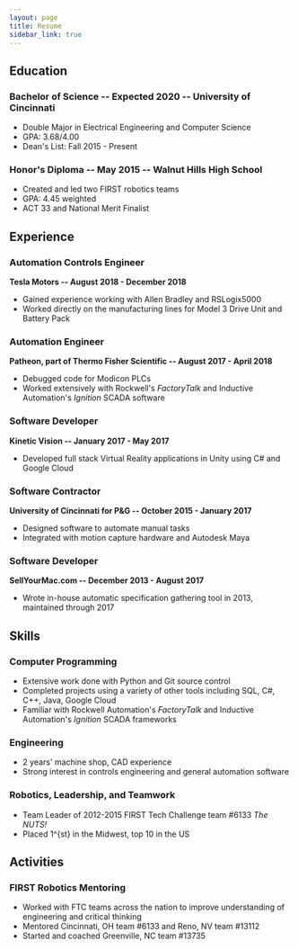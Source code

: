 ```yaml
---
layout: page
title: Resume
sidebar_link: true
---
```


## Education

### Bachelor of Science -- Expected 2020 -- University of Cincinnati
 - Double Major in Electrical Engineering and Computer Science
 - GPA: 3.68/4.00
 - Dean's List: Fall 2015 - Present

### Honor's Diploma -- May 2015 -- Walnut Hills High School
 - Created and led two FIRST robotics teams
 - GPA: 4.45 weighted
 - ACT 33 and National Merit Finalist

## Experience

### Automation Controls Engineer
**Tesla Motors -- August 2018 - December 2018**
 - Gained experience working with Allen Bradley and RSLogix5000
 - Worked directly on the manufacturing lines for Model 3 Drive Unit and Battery Pack

### Automation Engineer
**Patheon, part of Thermo Fisher Scientific -- August 2017 - April 2018**
 - Debugged code for Modicon PLCs
 - Worked extensively with Rockwell's *FactoryTalk* and Inductive Automation's *Ignition* SCADA software

### Software Developer
**Kinetic Vision -- January 2017 - May 2017**
 - Developed full stack Virtual Reality applications in Unity using C# and Google Cloud

### Software Contractor
**University of Cincinnati for P&G -- October 2015 - January 2017**
 - Designed software to automate manual tasks
 - Integrated with motion capture hardware and Autodesk Maya

### Software Developer
**SellYourMac.com -- December 2013 - August 2017**
 - Wrote in-house automatic specification gathering tool in 2013, maintained through 2017

## Skills

### Computer Programming
 - Extensive work done with Python and Git source control
 - Completed projects using a variety of other tools including SQL, C#, C++, Java, Google Cloud
 - Familiar with Rockwell Automation's *FactoryTalk* and Inductive Automation's *Ignition* SCADA frameworks

### Engineering
 - 2 years' machine shop, CAD experience
 - Strong interest in controls engineering and general automation software

### Robotics, Leadership, and Teamwork
 - Team Leader of 2012-2015 FIRST Tech Challenge team #6133 *The NUTS!*
 - Placed 1^{st} in the Midwest, top 10 in the US

## Activities

### FIRST Robotics Mentoring
 - Worked with FTC teams across the nation to improve understanding of engineering and critical thinking
 - Mentored Cincinnati, OH team #6133 and Reno, NV team #13112
 - Started and coached Greenville, NC team #13735
